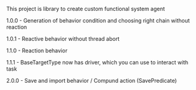 This project is library to create custom functional system agent

1.0.0 - Generation of behavior condition and choosing right chain without reaction

1.0.1 - Reactive behavior without thread abort

1.1.0 - Reaction behavior

1.1.1 - BaseTargetType now has driver, which you can use to interact with task

2.0.0 - Save and import behavior / Compund action (SavePredicate) 
